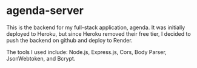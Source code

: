 # agenda-server

This is the backend for my full-stack application, agenda. It was initially deployed to Heroku, but since Heroku removed their free tier, I decided to push the backend
on github and deploy to Render.

The tools I used include: Node.js, Express.js, Cors, Body Parser, JsonWebtoken, and Bcrypt.
